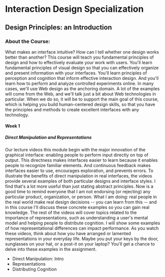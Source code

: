 # Interaction Design Specialization
## Design Principles: an Introduction
### About the Course:
What makes an interface intuitive? How can I tell whether one design works better than another? This course will teach you fundamental principles of design and how to effectively evaluate your work with users. You'll learn fundamental principles of visual design so that you can effectively organize and present information with your interfaces. You'll learn principles of perception and cognition that inform effective interaction design. And you'll learn how to perform and analyze controlled experiments online. In many cases, we'll use Web design as the anchoring domain. A lot of the examples will come from the Web, and we'll talk just a bit about Web technologies in particular. When we do so, it will be to support the main goal of this course, which is helping you build human-centered design skills, so that you have the principles and methods to create excellent interfaces with any technology.

#### Week 1
##### Direct Manipulation and Representations
Our lecture videos this module begin with the major innovation of the graphical interface: enabling people to perform input directly on top of output. This directness makes interfaces easier to learn because it enables people to recognize familiar elements. And continuous feedback makes interfaces easier to use, encourages exploration, and prevents errors. To illustrate the benefits of direct manipulation in real interfaces, the videos provide several examples of both particular designs and interface styles. I find that's a lot more useful than just stating abstract principles. Now is a good time to remind everyone that I am not endorsing (or rejecting) any particular product, organization, or person. What I am doing: real people in the real world make real design decisions -- you can learn from this -- and in this course I'll discuss these concrete examples so you can gain real knowledge. The rest of the videos will cover topics related to the importance of representations, such as understanding a user's mental model and helping people to distribute cognition. I will show some examples of how representational differences can impact performance. As you watch these videos, think about how you have arranged or lamented representations in your everyday life. Maybe you put your keys by the door, sunglasses on your hat, or a post-it on your laptop? You'll get a chance to delve into these examples in the assignment.

- Direct Manipulation: Intro
- Representations
- Distributing Cognition
